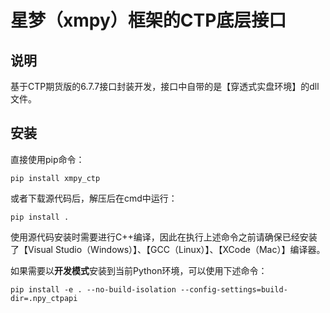 # 星梦（xmpy）框架的CTP底层接口

## 说明

基于CTP期货版的6.7.7接口封装开发，接口中自带的是【穿透式实盘环境】的dll文件。

## 安装

直接使用pip命令：

```
pip install xmpy_ctp
```

或者下载源代码后，解压后在cmd中运行：

```
pip install .
```

使用源代码安装时需要进行C++编译，因此在执行上述命令之前请确保已经安装了【Visual Studio（Windows）】、【GCC（Linux）】、【XCode（Mac）】编译器。

如果需要以**开发模式**安装到当前Python环境，可以使用下述命令：

```
pip install -e . --no-build-isolation --config-settings=build-dir=.npy_ctpapi
```